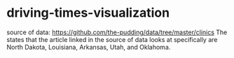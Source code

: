 # driving-times-visualization
source of data: https://github.com/the-pudding/data/tree/master/clinics
The states that the article linked in the source of data looks at specifically are North Dakota, Louisiana, Arkansas, Utah, and Oklahoma.
